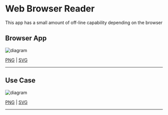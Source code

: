 # Web Browser Reader

This app has a small amount of off-line capability depending on the browser



## Browser App

![diagram](basic-browser.svg)

[PNG](basic-browser.png) | [SVG](basic-browser.svg)

---


## Use Case

![diagram](browser.svg)

[PNG](browser.png) | [SVG](browser.svg)

---